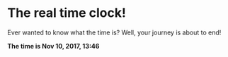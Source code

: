 # The real time clock!

Ever wanted to know what the time is? Well, your journey is about to end!

**The time is Nov 10, 2017, 13:46**